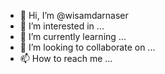 - 👋 Hi, I’m @wisamdarnaser
- 👀 I’m interested in ...
- 🌱 I’m currently learning ...
- 💞️ I’m looking to collaborate on ...
- 📫 How to reach me ...

<!---
wisamdarnaser/wisamdarnaser is a ✨ special ✨ repository because its `README.md` (this file) appears on your GitHub profile.
You can click the Preview link to take a look at your changes.
--->
